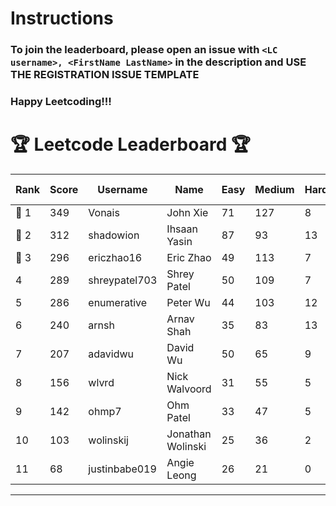 # Instructions
### To join the leaderboard, please open an issue with `<LC username>, <FirstName LastName>` in the description and USE THE REGISTRATION ISSUE TEMPLATE
### Happy Leetcoding!!!


# 🏆 Leetcode Leaderboard 🏆

| Rank | Score | Username       | Name | Easy | Medium | Hard | Problems Solved |
|------|----------------|-----------------|-------------------|--------------|--------------|--------------|--------------|
| 🥇 1 | 349 | Vonais | John Xie | 71 | 127 | 8 | 206 |
| 🥈 2 | 312 | shadowion | Ihsaan Yasin | 87 | 93 | 13 | 193 |
| 🥉 3 | 296 | ericzhao16 | Eric Zhao | 49 | 113 | 7 | 169 |
| 4 | 289 | shreypatel703 | Shrey Patel | 50 | 109 | 7 | 166 |
| 5 | 286 | enumerative | Peter Wu | 44 | 103 | 12 | 159 |
| 6 | 240 | arnsh | Arnav Shah | 35 | 83 | 13 | 131 |
| 7 | 207 | adavidwu | David Wu | 50 | 65 | 9 | 124 |
| 8 | 156 | wlvrd | Nick Walvoord | 31 | 55 | 5 | 91 |
| 9 | 142 | ohmp7 | Ohm Patel | 33 | 47 | 5 | 85 |
| 10 | 103 | wolinskij | Jonathan Wolinski | 25 | 36 | 2 | 63 |
| 11 | 68 | justinbabe019 | Angie Leong | 26 | 21 | 0 | 47 |
---